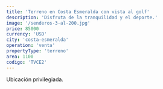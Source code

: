 ```yaml
---
title: 'Terreno en Costa Esmeralda con vista al golf'
description: 'Disfruta de la tranquilidad y el deporte.'
image: '/senderos-3-al-200.jpg'
price: 85000
currency: 'USD'
city: 'costa-esmeralda'
operation: 'venta'
propertyType: 'terreno'
area: 1100
codigo: 'TVCE2'
---
```


Ubicación privilegiada.

